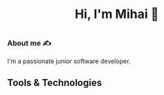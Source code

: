 ### <h1 align="center"> Hi, I'm Mihai 👋 </h1>

# <h3 align="left"> About me ✍️ </h3> ##
<p align="left">I'm a passionate junior software developer. </p>
<!--   who likes to build new projects using different technologies. Fast learner. I enjoy the process of studying about anything that I need in order to solve a problem. -->

## Tools & Technologies

<!--
**mihaibalaur/mihaibalaur** is a ✨ _special_ ✨ repository because its `README.md` (this file) appears on your GitHub profile.

Here are some ideas to get you started:

- 🔭 I’m currently working on ...
- 🌱 I’m currently learning ...
- 👯 I’m looking to collaborate on ...
- 🤔 I’m looking for help with ...
- 💬 Ask me about ...
- 📫 How to reach me: ...
- 😄 Pronouns: ...
- ⚡ Fun fact
-->
